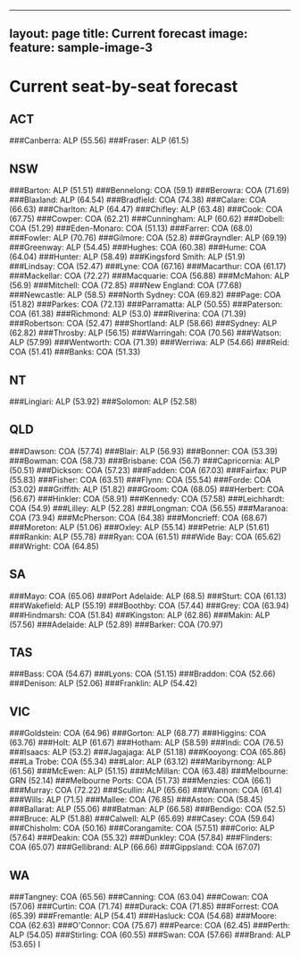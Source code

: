 
---
layout: page
title: Current forecast
image:
  feature: sample-image-3
---

# Current seat-by-seat forecast

## ACT
###Canberra: ALP (55.56) 
###Fraser: ALP (61.5) 
## NSW
###Barton: ALP (51.51) 
###Bennelong: COA (59.1) 
###Berowra: COA (71.69) 
###Blaxland: ALP (64.54) 
###Bradfield: COA (74.38) 
###Calare: COA (66.63) 
###Charlton: ALP (64.47) 
###Chifley: ALP (63.48) 
###Cook: COA (67.75) 
###Cowper: COA (62.21) 
###Cunningham: ALP (60.62) 
###Dobell: COA (51.29) 
###Eden-Monaro: COA (51.13) 
###Farrer: COA (68.0) 
###Fowler: ALP (70.76) 
###Gilmore: COA (52.8) 
###Grayndler: ALP (69.19) 
###Greenway: ALP (54.45) 
###Hughes: COA (60.38) 
###Hume: COA (64.04) 
###Hunter: ALP (58.49) 
###Kingsford Smith: ALP (51.9) 
###Lindsay: COA (52.47) 
###Lyne: COA (67.16) 
###Macarthur: COA (61.17) 
###Mackellar: COA (72.27) 
###Macquarie: COA (56.88) 
###McMahon: ALP (56.9) 
###Mitchell: COA (72.85) 
###New England: COA (77.68) 
###Newcastle: ALP (58.5) 
###North Sydney: COA (69.82) 
###Page: COA (51.82) 
###Parkes: COA (72.13) 
###Parramatta: ALP (50.55) 
###Paterson: COA (61.38) 
###Richmond: ALP (53.0) 
###Riverina: COA (71.39) 
###Robertson: COA (52.47) 
###Shortland: ALP (58.66) 
###Sydney: ALP (62.82) 
###Throsby: ALP (56.15) 
###Warringah: COA (70.56) 
###Watson: ALP (57.99) 
###Wentworth: COA (71.39) 
###Werriwa: ALP (54.66) 
###Reid: COA (51.41) 
###Banks: COA (51.33) 
## NT
###Lingiari: ALP (53.92) 
###Solomon: ALP (52.58) 
## QLD
###Dawson: COA (57.74) 
###Blair: ALP (56.93) 
###Bonner: COA (53.39) 
###Bowman: COA (58.73) 
###Brisbane: COA (56.7) 
###Capricornia: ALP (50.51) 
###Dickson: COA (57.23) 
###Fadden: COA (67.03) 
###Fairfax: PUP (55.83) 
###Fisher: COA (63.51) 
###Flynn: COA (55.54) 
###Forde: COA (53.02) 
###Griffith: ALP (51.82) 
###Groom: COA (68.05) 
###Herbert: COA (56.67) 
###Hinkler: COA (58.91) 
###Kennedy: COA (57.58) 
###Leichhardt: COA (54.9) 
###Lilley: ALP (52.28) 
###Longman: COA (56.55) 
###Maranoa: COA (73.94) 
###McPherson: COA (64.38) 
###Moncrieff: COA (68.67) 
###Moreton: ALP (51.06) 
###Oxley: ALP (55.14) 
###Petrie: ALP (51.61) 
###Rankin: ALP (55.78) 
###Ryan: COA (61.51) 
###Wide Bay: COA (65.62) 
###Wright: COA (64.85) 
## SA
###Mayo: COA (65.06) 
###Port Adelaide: ALP (68.5) 
###Sturt: COA (61.13) 
###Wakefield: ALP (55.19) 
###Boothby: COA (57.44) 
###Grey: COA (63.94) 
###Hindmarsh: COA (51.84) 
###Kingston: ALP (62.86) 
###Makin: ALP (57.56) 
###Adelaide: ALP (52.89) 
###Barker: COA (70.97) 
## TAS
###Bass: COA (54.67) 
###Lyons: COA (51.15) 
###Braddon: COA (52.66) 
###Denison: ALP (52.06) 
###Franklin: ALP (54.42) 
## VIC
###Goldstein: COA (64.96) 
###Gorton: ALP (68.77) 
###Higgins: COA (63.76) 
###Holt: ALP (61.67) 
###Hotham: ALP (58.59) 
###Indi: COA (76.5) 
###Isaacs: ALP (53.2) 
###Jagajaga: ALP (51.18) 
###Kooyong: COA (65.86) 
###La Trobe: COA (55.34) 
###Lalor: ALP (63.12) 
###Maribyrnong: ALP (61.56) 
###McEwen: ALP (51.15) 
###McMillan: COA (63.48) 
###Melbourne: GRN (52.14) 
###Melbourne Ports: COA (51.73) 
###Menzies: COA (66.1) 
###Murray: COA (72.22) 
###Scullin: ALP (65.66) 
###Wannon: COA (61.4) 
###Wills: ALP (71.5) 
###Mallee: COA (76.85) 
###Aston: COA (58.45) 
###Ballarat: ALP (55.06) 
###Batman: ALP (66.58) 
###Bendigo: COA (52.5) 
###Bruce: ALP (51.88) 
###Calwell: ALP (65.69) 
###Casey: COA (59.64) 
###Chisholm: COA (50.16) 
###Corangamite: COA (57.51) 
###Corio: ALP (57.64) 
###Deakin: COA (55.32) 
###Dunkley: COA (57.84) 
###Flinders: COA (65.07) 
###Gellibrand: ALP (66.66) 
###Gippsland: COA (67.07) 
## WA
###Tangney: COA (65.56) 
###Canning: COA (63.04) 
###Cowan: COA (57.06) 
###Curtin: COA (71.74) 
###Durack: COA (71.85) 
###Forrest: COA (65.39) 
###Fremantle: ALP (54.41) 
###Hasluck: COA (54.68) 
###Moore: COA (62.63) 
###O'Connor: COA (75.67) 
###Pearce: COA (62.45) 
###Perth: ALP (54.05) 
###Stirling: COA (60.55) 
###Swan: COA (57.66) 
###Brand: ALP (53.65) 
I
